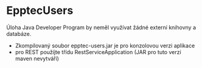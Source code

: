 # EpptecUsers
Úloha Java Developer
Program by neměl využívat žádné externí knihovny a databáze.

- Zkompilovaný soubor epptec-users.jar je pro konzolovou verzi aplikace
- pro REST použíjte třídu RestServiceApplication (JAR pro tuto verzi maven nevytváří)